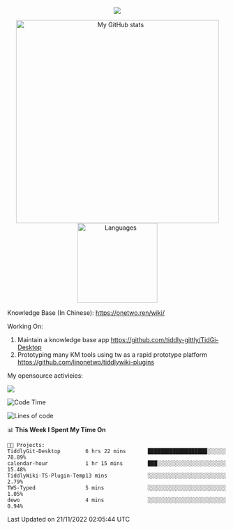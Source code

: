 <a href="https://github.com/linonetwo">
    <p align="center">
        <img src="https://github-profile-trophy.vercel.app/?username=linonetwo&column=7&theme=onedark"/>
    </p>
</a>
<a align="center" href="https://github.com/linonetwo">
  <p align="center">
    <img src="https://github-readme-stats.vercel.app/api?username=linonetwo&show_icons=true&count_private=true" alt="My GitHub stats" width="465"/>
    <img src="https://github-readme-stats.vercel.app/api/top-langs/?username=linonetwo&layout=compact&langs_count=10" alt="Languages" height="183">
  </p>
</a>

Knowledge Base (In Chinese): https://onetwo.ren/wiki/

Working On: 

1. Maintain a knowledge base app https://github.com/tiddly-gittly/TidGi-Desktop
1. Prototyping many KM tools using tw as a rapid prototype platform https://github.com/linonetwo/tiddlywiki-plugins

My opensource activieies:

![](https://visitor-badge.glitch.me/badge?page_id=linonetwo.linonetwo)

<!--START_SECTION:waka-->
![Code Time](http://img.shields.io/badge/Code%20Time-1%2C238%20hrs%2054%20mins-blue)

![Lines of code](https://img.shields.io/badge/From%20Hello%20World%20I%27ve%20Written-2%20Million%20lines%20of%20code-blue)

📊 **This Week I Spent My Time On** 

```text
🐱‍💻 Projects: 
TiddlyGit-Desktop        6 hrs 22 mins       ███████████████████░░░░░░   78.89% 
calendar-hour            1 hr 15 mins        ███░░░░░░░░░░░░░░░░░░░░░░   15.48% 
TiddlyWiki-TS-Plugin-Temp13 mins             ░░░░░░░░░░░░░░░░░░░░░░░░░   2.79% 
TW5-Typed                5 mins              ░░░░░░░░░░░░░░░░░░░░░░░░░   1.05% 
dewo                     4 mins              ░░░░░░░░░░░░░░░░░░░░░░░░░   0.94%

```


 Last Updated on 21/11/2022 02:05:44 UTC
<!--END_SECTION:waka-->

